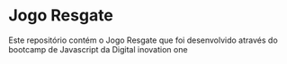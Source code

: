 # Jogo Resgate
Este repositório contém o Jogo Resgate que foi desenvolvido através do bootcamp de Javascript da Digital inovation one
